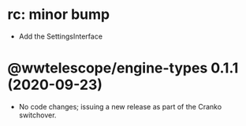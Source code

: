 # rc: minor bump

- Add the SettingsInterface


# @wwtelescope/engine-types 0.1.1 (2020-09-23)

- No code changes; issuing a new release as part of the Cranko switchover.

